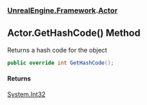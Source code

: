 ### [UnrealEngine.Framework](UnrealEngine_Framework.md 'UnrealEngine.Framework').[Actor](Actor.md 'UnrealEngine.Framework.Actor')
## Actor.GetHashCode() Method
Returns a hash code for the object  
```csharp
public override int GetHashCode();
```
#### Returns
[System.Int32](https://docs.microsoft.com/en-us/dotnet/api/System.Int32 'System.Int32')  
